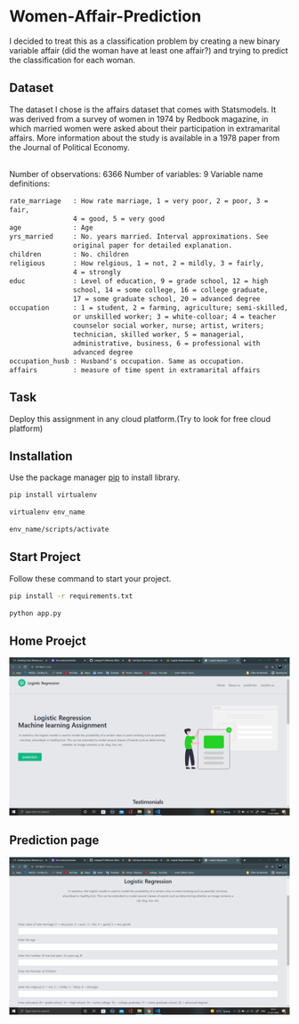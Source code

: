 # Women-Affair-Prediction

I decided to treat this as a classification problem by creating a new
binary variable affair (did the woman have at least one affair?) and trying to
predict the classification for each woman. <br>
## Dataset <br>
The dataset I chose is the affairs dataset that comes with
Statsmodels. It
was derived from a survey of women in 1974 by Redbook
magazine, in
which married women were asked about their participation in
extramarital
affairs. More information about the study is available in a 1978
paper from
the Journal of Political Economy.<br>
<br>
 
Number of observations: 6366
Number of variables: 9
Variable name definitions:

    rate_marriage   : How rate marriage, 1 = very poor, 2 = poor, 3 = fair,
                    4 = good, 5 = very good
    age             : Age
    yrs_married     : No. years married. Interval approximations. See
                    original paper for detailed explanation.
    children        : No. children
    religious       : How relgious, 1 = not, 2 = mildly, 3 = fairly,
                    4 = strongly
    educ            : Level of education, 9 = grade school, 12 = high
                    school, 14 = some college, 16 = college graduate,
                    17 = some graduate school, 20 = advanced degree
    occupation      : 1 = student, 2 = farming, agriculture; semi-skilled,
                    or unskilled worker; 3 = white-colloar; 4 = teacher
                    counselor social worker, nurse; artist, writers;
                    technician, skilled worker, 5 = managerial,
                    administrative, business, 6 = professional with
                    advanced degree
    occupation_husb : Husband's occupation. Same as occupation.
    affairs         : measure of time spent in extramarital affairs


## Task 

Deploy this assignment in any cloud platform.(Try to look for
free cloud platform)

## Installation

Use the package manager [pip](https://pip.pypa.io/en/stable/) to install library.

```bash
pip install virtualenv
```
```bash
virtualenv env_name
```
```bash
env_name/scripts/activate
```
## Start Project

Follow these command to start your project.

```bash
pip install -r requirements.txt
```
```bash
python app.py
```
## Home Proejct

![Test Image 1](https://github.com/codejay411/Women-Affair-Prediction/blob/main/Screenshot%20(65).png)

## Prediction page

![Test Image 1](https://github.com/codejay411/Women-Affair-Prediction/blob/main/Screenshot%20(66).png)


